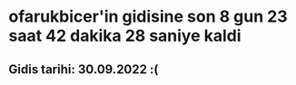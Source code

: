 # ofarukbicer'in gidisine son 8 gun 23 saat 42 dakika 28 saniye kaldi

## Gidis tarihi: 30.09.2022 :(